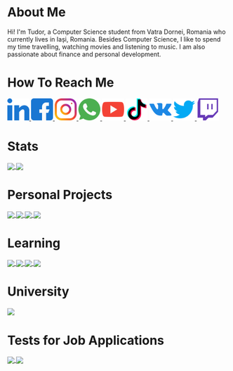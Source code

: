 # About Me

Hi! I'm Tudor, a Computer Science student from Vatra Dornei, Romania who currently lives in Iași, Romania. Besides Computer Science, I like to spend my time travelling, watching movies and listening to music. I am also passionate about finance and personal development.


# How To Reach Me

<a href = "https://www.linkedin.com/in/tudorgalatan/">
    <img src = "Logos/LinkedIn.png" width = "auto" height = "50px" />
</a>

<a href = "https://www.facebook.com/galatantudor1">
    <img src = "Logos/Facebook.png" width = "auto" height = "50px" />
</a>

<a href = "https://www.instagram.com/tudorgalatan/">
    <img src = "Logos/Instagram.png" width = "auto" height = "50px" />
</a>

<a href = "https://wa.me/40720914270">
    <img src = "Logos/WhatsApp.png" width = "auto" height = "50px" />
</a>

<a href = "https://www.youtube.com/channel/UCgs4BhXYtjD6sZI0FFgxcSA">
    <img src = "Logos/YouTube.png" width = "auto" height = "50px" />
</a>

<a href = "https://www.tiktok.com/@galatantudor">
    <img src = "Logos/TikTok.png" width = "auto" height = "50px" />
</a>

<a href = "https://vk.com/tudorgalatan">
    <img src = "Logos/VKontakte.png" width = "auto" height = "50px" />
</a>

<a href = "https://twitter.com/tudorgalatan">
    <img src = "Logos/Twitter.png" width = "auto" height = "50px" />
</a>

<a href = "https://www.twitch.tv/tudorgalatan">
    <img src = "Logos/Twitch.png" width = "auto" height = "50px" />
</a>


# Stats

<a href = "https://github.com/TudorGalatan?tab=repositories">
    <img src = "https://github-readme-stats.vercel.app/api?username=TudorGalatan&count_private=true&show_icons=true&theme=dark&include_all_commits=true" align = "center" />
</a>

<a href = "https://github.com/TudorGalatan?tab=repositories">
    <img src = "https://github-readme-stats.vercel.app/api/top-langs/?username=TudorGalatan&langs_count=10&theme=dark&layout=compact&card_width=270" align = "center" />
</a>


# Personal Projects

<a href = "https://github.com/TudorGalatan/L-Game">
    <img src = "https://github-readme-stats.vercel.app/api/pin/?username=TudorGalatan&repo=L-Game&theme=dark&hide_border" align = "center" />
</a>

<a href = "https://github.com/TudorGalatan/Weather_Application">
    <img src = "https://github-readme-stats.vercel.app/api/pin/?username=TudorGalatan&repo=Weather_Application&theme=dark" align = "center" />
</a>

<a href = "https://github.com/TudorGalatan/Personal_Portfolio_Website">
    <img src = "https://github-readme-stats.vercel.app/api/pin/?username=TudorGalatan&repo=Personal_Portfolio_Website&theme=dark" align = "center" />
</a>

<a href = "https://github.com/TudorGalatan/Email_Signature">
    <img src = "https://github-readme-stats.vercel.app/api/pin/?username=TudorGalatan&repo=Email_Signature&theme=dark" align = "center" />
</a>


# Learning

<a href = "https://github.com/TudorGalatan/Data_Structures_and_Algorithms.cpp">
    <img src = "https://github-readme-stats.vercel.app/api/pin/?username=TudorGalatan&repo=Data_Structures_and_Algorithms.cpp&theme=dark" align = "center" />
</a>

<a href = "https://github.com/TudorGalatan/Competitive_Programming_Training">
    <img src = "https://github-readme-stats.vercel.app/api/pin/?username=TudorGalatan&repo=Competitive_Programming_Training&theme=dark" align = "center" />
</a>

<a href = "https://github.com/TudorGalatan/HTML_Study_Place">
    <img src = "https://github-readme-stats.vercel.app/api/pin/?username=TudorGalatan&repo=HTML_Study_Place&theme=dark" align = "center" />
</a>

<a href = "https://github.com/TudorGalatan/JavaScript_Study_Place">
    <img src = "https://github-readme-stats.vercel.app/api/pin/?username=TudorGalatan&repo=JavaScript_Study_Place&theme=dark" align = "center" />
</a>


# University

<a href = "https://github.com/TudorGalatan/GalatanTudorE3">
    <img src = "https://github-readme-stats.vercel.app/api/pin/?username=TudorGalatan&repo=GalatanTudorE3&theme=dark" align = "center" />
</a>


# Tests for Job Applications

<a href = "https://github.com/TudorGalatan/Bitpanda_Junior_Front-End_Developer_Test">
    <img src = "https://github-readme-stats.vercel.app/api/pin/?username=TudorGalatan&repo=Bitpanda_Junior_Front-End_Developer_Test&theme=dark" align = "center" />
</a>

<a href = "https://github.com/TudorGalatan/Elevator">
    <img src = "https://github-readme-stats.vercel.app/api/pin/?username=TudorGalatan&repo=Elevator&theme=dark" align = "center" />
</a>